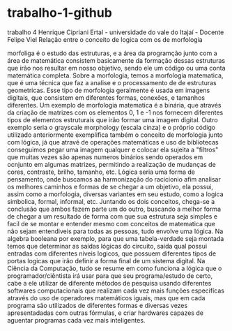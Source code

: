 # trabalho-1-github
trabalho 4 Henrique Cipriani Ertal - universidade do vale do Itajaí - Docente Felipe Viel
Relação entre o conceito de logica com os de morfologia

morfoliga é o estudo das estruturas, e a área da programção junto com a área de matemática consistem basicamente da formação dessas estruturas que irão nos resultar em nosso objetivo, sendo ele um código ou uma conta matemática completa.
Sobre a morfologia, temos a morfologia matematica, que é uma técnica que faz a analise e o processamento de de estruturas geometricas. Esse tipo de morfologia geralmente é usada em imagens digitais, que consistem em diferentes formas, conexões, e tamanhos diferentes. Um exemplo de morfologia matematica é a binária, que através da criação de matrizes com os elementos 0, 1 e -1 nos fornecem diferentes tipos de elementos estruturais que irão formar uma imagem digital. Outro exemplo seria o  grayscale morphology (escala cinza) e o próprio código utilizado anteriormente exemplifica também o conceito de morfologia junto com lógica, já que atravé de operações matemáticas e uso de bibliotecas conseguimos pegar uma imagem qualquer e colocar ela sujeita a "filtros" que muitas vezes são apenas numeros binários sendo operados em ocnjunto em algumas matrizes, permitindo a realização de mudanças de cores, contraste, brilho, tamanho, etc.
Lógica seria uma forma de pensamento, onde buscamos aa harmonização do racicionio afim analisar os melhores caminhos e formas de se chegar a um objetivo, ela possui, assim como a morfologia, diversas variantes em seu estudo, como a logica simbolica, formal, informal, etc. 
Juntando os dois conceitos, chega-se a conclusão que ambos fazem parte um do outro, buscando a melhor forma de chegar a um resultado de forma com que sua estrutura seja simples e facil de se montar e entender mesmo com conceitos de matematica que não sejam entendiveis para todas as pessoas, tudo envolve uma lógica.
Na algebra booleana por exemplo, para que uma tabela-verdade seja montada temos que determinar as saídas lógicas do circuito, saida qual possui entradas com diferentes niveis logicos, que possuem diferentes tipos de portas logicas que irão definir a forma final de um sistema digital.
Na Ciência da Computação, tudo se resume em como funciona a lógica que o programador/ciêntista irá usar para que seu programa/estudo de certo, cabe a ele utilizar de diferente métodos de pesquisa usando diferentes softwares computacionais que realizam cada vez mais funções especifícas através do uso de operadores matemáticos iguais, mas que em cada programa são utilizados de diferentes formas e diversas vezes apresentadadas com outras fórmulas, e criar hardwares capazes de aguentar programas cada vez mais inteligentes.
